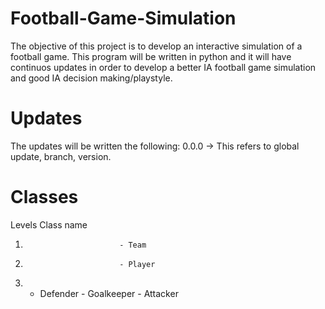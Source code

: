 # Football-Game-Simulation
The objective of this project is to develop an interactive simulation of a football game. This program will be written in python and it will have continuos updates in order to develop a better IA football game simulation and good IA decision making/playstyle.

# Updates
The updates will be written the following: 0.0.0 -> This refers to global update, branch, version.

# Classes
Levels                      Class name
1.                          - Team           
2.                          - Player
3.    - Defender          - Goalkeeper             - Attacker 
